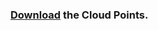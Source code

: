 ### [Download](https://drive.google.com/drive/folders/1Ih_Zz9a6UcbUlaA-puEB_is7DYvXrb4w) the Cloud Points.
